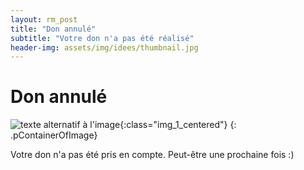 ```yaml
---
layout: rm_post
title: "Don annulé"
subtitle: "Votre don n'a pas été réalisé"
header-img: assets/img/idees/thumbnail.jpg
---
```

# Don annulé

![texte alternatif à l'image](/assets/img/idees/thumbnail2.jpg "Description de l info-bulle image"){:class="img_1_centered"}
{: .pContainerOfImage}

Votre don n'a pas été pris en compte. Peut-être une prochaine fois :)


